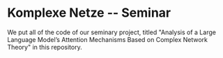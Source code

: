 # Komplexe Netze -- Seminar

We put all of the code of our seminary project, titled "Analysis of a Large Language Model’s Attention Mechanisms Based on Complex Network Theory" in this repository.

